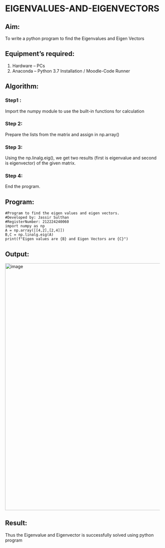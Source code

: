 # EIGENVALUES-AND-EIGENVECTORS
## Aim:
To write a python program to find the Eigenvalues and Eigen Vectors
## Equipment’s required:
1. 	Hardware – PCs
2. 	Anaconda – Python 3.7 Installation / Moodle-Code Runner
## Algorithm:
### Step1 : 
Import the numpy module to use the built-in functions for calculation
### Step 2: 
Prepare the lists from the matrix and assign in np.array()
### Step 3: 
Using the np.linalg.eig(),  we get two results (first is eigenvalue and second is eigenvector) of the given matrix.
### Step 4: 
End the program.
## Program:
```
#Program to find the eigen values and eigen vectors.
#Developed by: Jassir Sulthan 
#RegisterNumber: 212224240060
import numpy as np
A = np.array([[4,2],[2,4]])
B,C = np.linalg.eig(A)
print(f"Eigen values are {B} and Eigen Vectors are {C}")
```

## Output:
<img width="1289" height="805" alt="image" src="https://github.com/user-attachments/assets/73a993e6-e0d4-4b71-8c6f-51e036fd7704" />

## Result:
Thus the Eigenvalue and Eigenvector is successfully solved using python program
